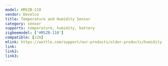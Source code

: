 ```yaml
---
model: HMSZB-110
vendor: Develco
title: Temperature and Humidity Sensor
category: sensor
supports: temperature, humidity, battery
zigbeemodel: ['HMSZB-110']
compatible: [z2m]
mlink: https://wattle.com/support/our-products/older-products/humidity-sensor/
link: 
link2: 
link3: 
---
```


